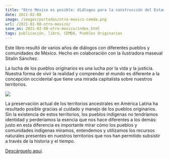 ```yaml
---
title: "Otro México es posible: diálogos para la construcción del Estado pluricultural"
date: 2021-02-08
image: /images/portadas/otro-mexico-cemda.png
url: /2021-02-08-otro-mexico/
save_as: 2021-02-08-otro-mexico/index.html
tags: publicación, libro, CEMDA, Pueblos Originarios
---
```


Este libro resultó de varios años de diálogos con diferentes pueblos y
comunidades de México. Hecho en colaboración con la ilustradora
maseual Sitalin Sánchez.

La lucha de los pueblos originarios es una lucha por la vida y la
justicia. Nuestra forma de vivir la realidad y comprender el mundo
es diferente a la concepción occidental que tiene una mirada
capitalista sobre nuestros territorios.


![](/images/otro-mexico-cemda-tapa.png)

La preservación actual de los territorios ancestrales en América
Latina ha resultado posible gracias al cuidado y manejo de los pueblos
originarios. Sin la existencia de estos territorios, los pueblos
indígenas no tendríamos identidad y perderíamos la esencia que nos
hace diferentes a los demás: justo en esta diferencia es importante
mirar cómo los pueblos y comunidades indígenas miramos, entendemos y
utilizamos los recursos naturales presentes en nuestros territorios
que nos han permitido subsistir a través de la historia y el tiempo.

[Descárguelo aquí](https://www.cemda.org.mx/wp-content/uploads/2021/01/Otro_Mexico_es_posible_Dialogos_para_la_construccion_del_Estado_pluricultural.pdf).
